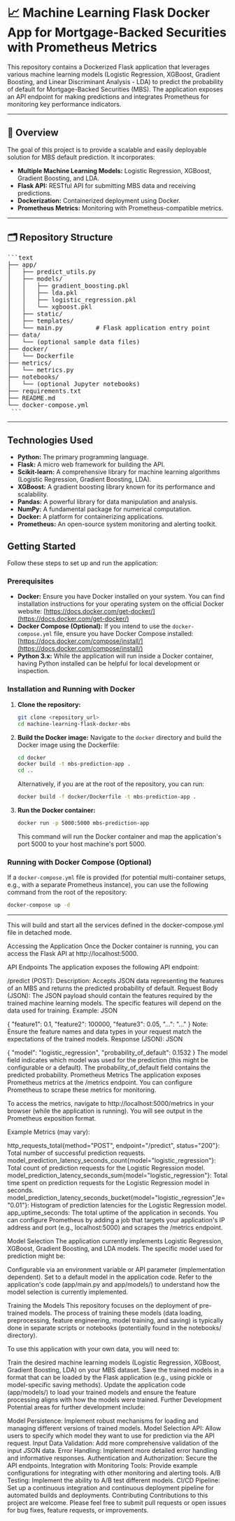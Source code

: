 # 📈 Machine Learning Flask Docker App for Mortgage-Backed Securities with Prometheus Metrics

This repository contains a Dockerized Flask application that leverages various machine learning models (Logistic Regression, XGBoost, Gradient Boosting, and Linear Discriminant Analysis - LDA) to predict the probability of default for Mortgage-Backed Securities (MBS). The application exposes an API endpoint for making predictions and integrates Prometheus for monitoring key performance indicators.

---

## 📌 Overview

The goal of this project is to provide a scalable and easily deployable solution for MBS default prediction. It incorporates:

- **Multiple Machine Learning Models:** Logistic Regression, XGBoost, Gradient Boosting, and LDA.
- **Flask API:** RESTful API for submitting MBS data and receiving predictions.
- **Dockerization:** Containerized deployment using Docker.
- **Prometheus Metrics:** Monitoring with Prometheus-compatible metrics.

---

## 🗂️ Repository Structure
<pre>
```text
├── app/
│   ├── predict_utils.py
│   ├── models/
│   │   ├── gradient_boosting.pkl
│   │   ├── lda.pkl
│   │   ├── logistic_regression.pkl
│   │   └── xgboost.pkl
│   ├── static/
│   ├── templates/
│   └── main.py         # Flask application entry point
├── data/
│   └── (optional sample data files)
├── docker/
│   └── Dockerfile
├── metrics/
│   └── metrics.py
├── notebooks/
│   └── (optional Jupyter notebooks)
├── requirements.txt
├── README.md
└── docker-compose.yml
 ``` 
</pre>
---

## Technologies Used

* **Python:** The primary programming language.
* **Flask:** A micro web framework for building the API.
* **Scikit-learn:** A comprehensive library for machine learning algorithms (Logistic Regression, Gradient Boosting, LDA).
* **XGBoost:** A gradient boosting library known for its performance and scalability.
* **Pandas:** A powerful library for data manipulation and analysis.
* **NumPy:** A fundamental package for numerical computation.
* **Docker:** A platform for containerizing applications.
* **Prometheus:** An open-source system monitoring and alerting toolkit.

## Getting Started

Follow these steps to set up and run the application:

### Prerequisites

* **Docker:** Ensure you have Docker installed on your system. You can find installation instructions for your operating system on the official Docker website: [https://docs.docker.com/get-docker/](https://docs.docker.com/get-docker/)
* **Docker Compose (Optional):** If you intend to use the `docker-compose.yml` file, ensure you have Docker Compose installed: [https://docs.docker.com/compose/install/](https://docs.docker.com/compose/install/)
* **Python 3.x:** While the application will run inside a Docker container, having Python installed can be helpful for local development or inspection.

### Installation and Running with Docker

1.  **Clone the repository:**
    ```bash
    git clone <repository_url>
    cd machine-learning-flask-docker-mbs
    ```

2.  **Build the Docker image:**
    Navigate to the `docker` directory and build the Docker image using the Dockerfile:
    ```bash
    cd docker
    docker build -t mbs-prediction-app .
    cd ..
    ```
    Alternatively, if you are at the root of the repository, you can run:
    ```bash
    docker build -f docker/Dockerfile -t mbs-prediction-app .
    ```

3.  **Run the Docker container:**
    ```bash
    docker run -p 5000:5000 mbs-prediction-app
    ```
    This command will run the Docker container and map the application's port 5000 to your host machine's port 5000.

### Running with Docker Compose (Optional)

If a `docker-compose.yml` file is provided (for potential multi-container setups, e.g., with a separate Prometheus instance), you can use the following command from the root of the repository:

```bash
docker-compose up -d
```

---

This will build and start all the services defined in the docker-compose.yml file in detached mode.

Accessing the Application
Once the Docker container is running, you can access the Flask API at http://localhost:5000.

API Endpoints
The application exposes the following API endpoint:

/predict (POST):
Description: Accepts JSON data representing the features of an MBS and returns the predicted probability of default.
Request Body (JSON): The JSON payload should contain the features required by the trained machine learning models. The specific features will depend on the data used for training. Example:
JSON

{
  "feature1": 0.1,
  "feature2": 100000,
  "feature3": 0.05,
  "...": "..."
}
Note: Ensure the feature names and data types in your request match the expectations of the trained models.
Response (JSON):
JSON

{
  "model": "logistic_regression",
  "probability_of_default": 0.1532
}
The model field indicates which model was used for the prediction (this might be configurable or a default). The probability_of_default field contains the predicted probability.
Prometheus Metrics
The application exposes Prometheus metrics at the /metrics endpoint. You can configure Prometheus to scrape these metrics for monitoring.

To access the metrics, navigate to http://localhost:5000/metrics in your browser (while the application is running). You will see output in the Prometheus exposition format.

Example Metrics (may vary):

http_requests_total{method="POST", endpoint="/predict", status="200"}: Total number of successful prediction requests.
model_prediction_latency_seconds_count{model="logistic_regression"}: Total count of prediction requests for the Logistic Regression model.
model_prediction_latency_seconds_sum{model="logistic_regression"}: Total time spent on prediction requests for the Logistic Regression model in seconds.
model_prediction_latency_seconds_bucket{model="logistic_regression",le="0.01"}: Histogram of prediction latencies for the Logistic Regression model.
app_uptime_seconds: The total uptime of the application in seconds.
You can configure Prometheus by adding a job that targets your application's IP address and port (e.g., localhost:5000) and scrapes the /metrics endpoint.

Model Selection
The application currently implements Logistic Regression, XGBoost, Gradient Boosting, and LDA models. The specific model used for prediction might be:

Configurable via an environment variable or API parameter (implementation dependent).
Set to a default model in the application code.
Refer to the application's code (app/main.py and app/models/) to understand how the model selection is currently implemented.

Training the Models
This repository focuses on the deployment of pre-trained models. The process of training these models (data loading, preprocessing, feature engineering, model training, and saving) is typically done in separate scripts or notebooks (potentially found in the notebooks/ directory).

To use this application with your own data, you will need to:

Train the desired machine learning models (Logistic Regression, XGBoost, Gradient Boosting, LDA) on your MBS dataset.
Save the trained models in a format that can be loaded by the Flask application (e.g., using pickle or model-specific saving methods).
Update the application code (app/models/) to load your trained models and ensure the feature processing aligns with how the models were trained.
Further Development
Potential areas for further development include:

Model Persistence: Implement robust mechanisms for loading and managing different versions of trained models.
Model Selection API: Allow users to specify which model they want to use for prediction via the API request.
Input Data Validation: Add more comprehensive validation of the input JSON data.
Error Handling: Implement more detailed error handling and informative responses.
Authentication and Authorization: Secure the API endpoints.
Integration with Monitoring Tools: Provide example configurations for integrating with other monitoring and alerting tools.
A/B Testing: Implement the ability to A/B test different models.
CI/CD Pipeline: Set up a continuous integration and continuous deployment pipeline for automated builds and deployments.
Contributing
Contributions to this project are welcome. Please feel free to submit pull requests or open issues for bug fixes, feature requests, or improvements.

